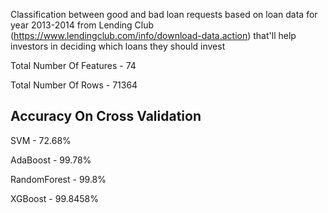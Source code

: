Classification between good and bad loan requests based on loan data for year 2013-2014 from Lending Club (https://www.lendingclub.com/info/download-data.action) that'll help investors in deciding which loans they should invest

Total Number Of Features - 74

Total Number Of Rows - 71364


## Accuracy On Cross Validation

SVM - 72.68%

AdaBoost - 99.78%

RandomForest - 99.8%

XGBoost - 99.8458%

